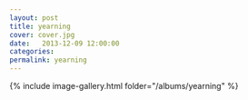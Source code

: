 ```yaml
---
layout: post
title: yearning
cover: cover.jpg
date:   2013-12-09 12:00:00
categories: 
permalink: yearning
---
```




{% include image-gallery.html folder="/albums/yearning" %}
